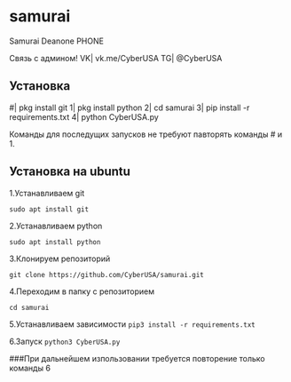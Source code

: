 # samurai
Samurai Deanone PHONE

Связь с админом!
VK| vk.me/CyberUSA 
TG| @CyberUSA

## Установка
#| pkg install git
1| pkg install python 
2| cd samurai
3| pip install -r requirements.txt
4| python CyberUSA.py

Команды для последущих запусков не требуют павторять команды # и 1.

## Установка на ubuntu
  1.Устанавливаем git
  
  ``sudo apt install git``

  2.Устанавливаем python

  ``sudo apt install python``

  3.Клонируем репозиторий
  
  ``git clone https://github.com/CyberUSA/samurai.git``

  4.Переходим в папку с репозиторием

  ``cd samurai``

  5.Устанавливаем зависимости
  ``pip3 install -r requirements.txt``
  
  6.Запуск
  ``python3 CyberUSA.py``
  
  ###При дальнейшем изпользовании требуется повторение только команды 6
